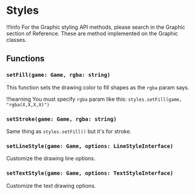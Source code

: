 # Styles

!!!info
    For the Graphic styling API methods, please search in the Graphic section of Reference. These are method implemented 
    on the Graphic classes.

## Functions

### ``setFill(game: Game, rgba: string)``

This function sets the drawing color to fill shapes as the ``rgba`` param says.

!!!warning
    You must specify ``rgba`` param like this: ``styles.setFill(game, "rgba(X,X,X,X)")``

### ``setStroke(game: Game, rgba: string)``

Same thing as ``styles.setFill()`` but it's for stroke.

### ``setLineStyle(game: Game, options: LineStyleInterface)``

Customize the drawing line options.

### ``setTextStyle(game: Game, options: TextStyleInterface)``

Customize the text drawing options.
